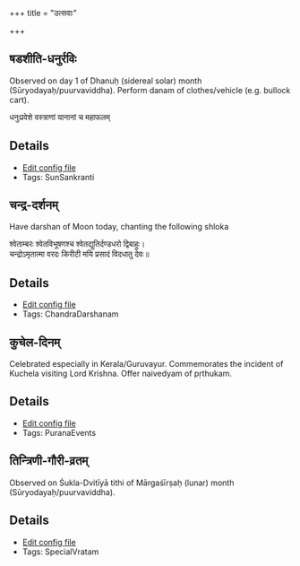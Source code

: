 +++
title = "उत्सवाः"

+++
## षडशीति-धनुर्रविः

Observed on day 1 of Dhanuḥ (sidereal solar) month (Sūryodayaḥ/puurvaviddha). Perform danam of clothes/vehicle (e.g. bullock cart).

धनुःप्रवेशे वस्त्राणां यानानां च महाफलम् 



## Details
- [Edit config file](https://github.com/sanskrit-coders/adyatithi/tree/master/time_focus/sankrAnti/sidereal_solar_month/day/09/01/SaDazIti-dhanurraviH.toml)
- Tags: SunSankranti


## चन्द्र-दर्शनम्

Have darshan of Moon today, chanting the following shloka

श्वेताम्बरः श्वेतविभूषणश्च श्वेतद्युतिर्दण्डधरो द्विबाहुः।  
चन्द्रोऽमृतात्मा वरदः किरीटी मयि प्रसादं विदधातु देवः॥



## Details
- [Edit config file](https://github.com/sanskrit-coders/adyatithi/tree/master/devatA/graha/description_only/candra-darzanam.toml)
- Tags: ChandraDarshanam


## कुचेल-दिनम्

Celebrated especially in Kerala/Guruvayur. Commemorates the incident of Kuchela visiting Lord Krishna. Offer naivedyam of pṛthukam.

## Details
- [Edit config file](https://github.com/sanskrit-coders/adyatithi/tree/master/devatA/vaiShNava/description_only/kucEla-dinam.toml)
- Tags: PuranaEvents


## तिन्त्रिणी-गौरी-व्रतम्

Observed on Śukla-Dvitīyā tithi of Mārgaśīrṣaḥ (lunar) month (Sūryodayaḥ/puurvaviddha). 

## Details
- [Edit config file](https://github.com/sanskrit-coders/adyatithi/tree/master/devatA/umA/lunar_month/tithi/09/02/tintriNI-gaurI-vratam.toml)
- Tags: SpecialVratam


